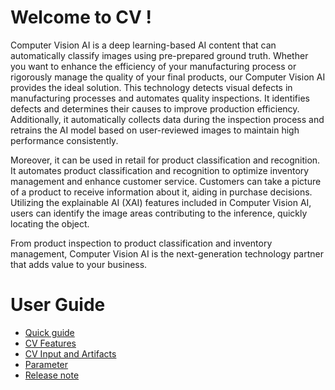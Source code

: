 # Welcome to CV !
Computer Vision AI is a deep learning-based AI content that can automatically classify images using pre-prepared ground truth. Whether you want to enhance the efficiency of your manufacturing process or rigorously manage the quality of your final products, our Computer Vision AI provides the ideal solution. This technology detects visual defects in manufacturing processes and automates quality inspections. It identifies defects and determines their causes to improve production efficiency. Additionally, it automatically collects data during the inspection process and retrains the AI model based on user-reviewed images to maintain high performance consistently.

Moreover, it can be used in retail for product classification and recognition. It automates product classification and recognition to optimize inventory management and enhance customer service. Customers can take a picture of a product to receive information about it, aiding in purchase decisions. Utilizing the explainable AI (XAI) features included in Computer Vision AI, users can identify the image areas contributing to the inference, quickly locating the object.

From product inspection to product classification and inventory management, Computer Vision AI is the next-generation technology partner that adds value to your business.

# User Guide
- [Quick guide](https://mellerikat.com/user_guide/data_scientist_guide/ai_contents/cv/)
- [CV Features](https://mellerikat.com/user_guide/data_scientist_guide/ai_contents/cv/features)
- [CV Input and Artifacts](https://mellerikat.com/user_guide/data_scientist_guide/ai_contents/cv/data)
- [Parameter](https://mellerikat.com/user_guide/data_scientist_guide/ai_contents/cv/parameter)
- [Release note](https://mellerikat.com/user_guide/data_scientist_guide/ai_contents/cv/release)
